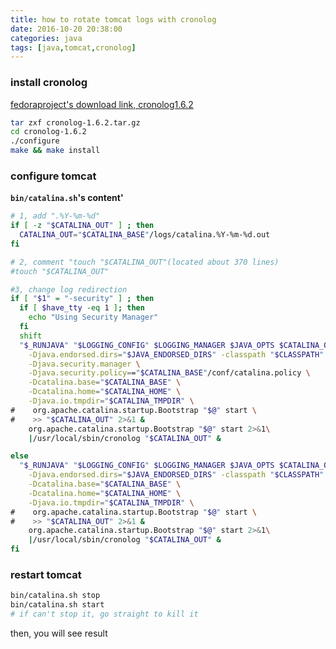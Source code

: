 ```yaml
---
title: how to rotate tomcat logs with cronolog
date: 2016-10-20 20:38:00
categories: java
tags: [java,tomcat,cronolog]
---
```

### install cronolog
[fedoraproject's download link, cronolog1.6.2](http://pkgs.fedoraproject.org/repo/pkgs/cronolog/cronolog-1.6.2.tar.gz/a44564fd5a5b061a5691b9a837d04979/cronolog-1.6.2.tar.gz)
``` bash
tar zxf cronolog-1.6.2.tar.gz
cd cronolog-1.6.2
./configure
make && make install
```

<!--more-->

### configure tomcat
**<code>bin/catalina.sh</code>'s content'**
``` bash
# 1, add ".%Y-%m-%d"
if [ -z "$CATALINA_OUT" ] ; then
  CATALINA_OUT="$CATALINA_BASE"/logs/catalina.%Y-%m-%d.out
fi

# 2, comment "touch "$CATALINA_OUT"(located about 370 lines)
#touch "$CATALINA_OUT"

#3, change log redirection
if [ "$1" = "-security" ] ; then
  if [ $have_tty -eq 1 ]; then
    echo "Using Security Manager"
  fi  
  shift
  "$_RUNJAVA" "$LOGGING_CONFIG" $LOGGING_MANAGER $JAVA_OPTS $CATALINA_OPTS \
    -Djava.endorsed.dirs="$JAVA_ENDORSED_DIRS" -classpath "$CLASSPATH" \
    -Djava.security.manager \
    -Djava.security.policy=="$CATALINA_BASE"/conf/catalina.policy \
    -Dcatalina.base="$CATALINA_BASE" \
    -Dcatalina.home="$CATALINA_HOME" \
    -Djava.io.tmpdir="$CATALINA_TMPDIR" \
#    org.apache.catalina.startup.Bootstrap "$@" start \
#    >> "$CATALINA_OUT" 2>&1 &
    org.apache.catalina.startup.Bootstrap "$@" start 2>&1\
    |/usr/local/sbin/cronolog "$CATALINA_OUT" &

else
  "$_RUNJAVA" "$LOGGING_CONFIG" $LOGGING_MANAGER $JAVA_OPTS $CATALINA_OPTS \
    -Djava.endorsed.dirs="$JAVA_ENDORSED_DIRS" -classpath "$CLASSPATH" \
    -Dcatalina.base="$CATALINA_BASE" \
    -Dcatalina.home="$CATALINA_HOME" \
    -Djava.io.tmpdir="$CATALINA_TMPDIR" \
#    org.apache.catalina.startup.Bootstrap "$@" start \
#    >> "$CATALINA_OUT" 2>&1 &
    org.apache.catalina.startup.Bootstrap "$@" start 2>&1\
    |/usr/local/sbin/cronolog "$CATALINA_OUT" &
fi
```

### restart tomcat
``` bash
bin/catalina.sh stop
bin/catalina.sh start
# if can't stop it, go straight to kill it
```
then, you will see result
